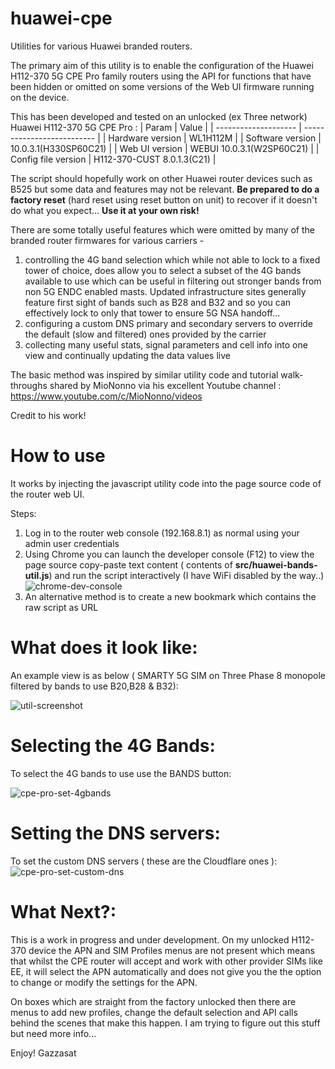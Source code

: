 # huawei-cpe
Utilities for various Huawei branded routers. 

The primary aim of this utility is to enable the configuration of the Huawei H112-370 5G CPE Pro family routers using the API for functions that have been hidden or omitted on some versions of the Web UI firmware running on the device.

This has been developed and tested on an unlocked (ex Three network) Huawei H112-370 5G CPE Pro :
|        Param         |         Value              |
| -------------------- | -------------------------- |
|  Hardware version    | WL1H112M                   |
|  Software version    | 10.0.3.1(H330SP60C21)      |
|  Web UI version      | WEBUI 10.0.3.1(W2SP60C21)  |
|  Config file version | H112-370-CUST 8.0.1.3(C21) |

The script should hopefully work on other Huawei router devices such as B525 but some data and features may not be relevant. **Be prepared to do a factory reset** (hard reset using reset button on unit) to recover if it doesn't do what you expect... **Use it at your own risk!**

There are some totally useful features which were omitted by many of the branded router firmwares for various carriers - 
1) controlling the 4G band selection which while not able to lock to a fixed tower of choice, does allow you to select a subset of the 4G bands available to use which can be useful in filtering out stronger bands from non 5G ENDC enabled masts. Updated infrastructure sites generally feature first sight of bands such as B28 and B32 and so you can effectively lock to only that tower to ensure 5G NSA handoff...
2) configuring a custom DNS primary and secondary servers to override the default (slow and filtered) ones provided by the carrier
3) collecting many useful stats, signal parameters and cell info into one view and continually updating the data values live

The basic method was inspired by similar utility code and tutorial walk-throughs shared by MioNonno via his excellent Youtube channel : https://www.youtube.com/c/MioNonno/videos

Credit to his work!

How to use
==========
It works by injecting the javascript utility code into the page source code of the router web UI.

Steps:
1) Log in to the router web console (192.168.8.1) as normal using your admin user credentials
2) Using Chrome you can launch the developer console (F12) to view the page source copy-paste text content ( contents of **src/huawei-bands-util.js**) and run the script interactively (I have WiFi disabled by the way..)
![chrome-dev-console](https://user-images.githubusercontent.com/104030357/164085212-4d6afb31-a56f-4af4-b0b4-05fc0223f31c.png)
3) An alternative method is to create a new bookmark which contains the raw script as URL

What does it look like:
=======================
An example view is as below ( SMARTY 5G SIM on Three Phase 8 monopole filtered by bands to use B20,B28 & B32):

![util-screenshot](https://user-images.githubusercontent.com/104030357/164083686-494e6751-1462-422d-9b0f-6003775c0b58.png)

Selecting the 4G Bands:
=======================
To select the 4G bands to use use the BANDS button:

![cpe-pro-set-4gbands](https://user-images.githubusercontent.com/104030357/164086773-98bb24bc-9699-4068-b667-c4d7b48e1810.png)

Setting the DNS servers:
=======================

To set the custom DNS servers ( these are the Cloudflare ones ):
![cpe-pro-set-custom-dns](https://user-images.githubusercontent.com/104030357/164087710-40f825af-ecb4-4595-8225-e0436e2467ac.png)

What Next?:
=======================
This is a work in progress and under development.  On my unlocked H112-370 device the APN and SIM Profiles menus are not present which means that whilst the CPE router will accept and work with other provider SIMs like EE, it will select the APN automatically and does not give you the the option to change or modify the settings for the APN.

On boxes which are straight from the factory unlocked then there are menus to add new profiles, change the default selection and API calls behind the scenes that make this happen.  I am trying to figure out this stuff but need more info...

Enjoy!
Gazzasat
